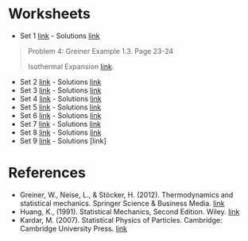 # Worksheets

- Set 1 [link](https://jmsevillam.github.io/stat_mech_sose23/files/worksheet_1.pdf "#download") - Solutions [link](https://jmsevillam.github.io/stat_mech_sose23/files/worksheet_1_sol.pdf "#download") 

> Problem 4: Greiner Example 1.3. Page 23-24
> 
> Isothermal Expansion [link](https://jmsevillam.github.io/stat_mech_sose23/files/worksheet_1_sol_4.pdf "#download"). 

- Set 2 [link](https://jmsevillam.github.io/stat_mech_sose23/files/worksheet_2.pdf "#download") - Solutions [link](https://jmsevillam.github.io/stat_mech_sose23/files/worksheet_2_sol.pdf "#download")
- Set 3 [link](https://jmsevillam.github.io/stat_mech_sose23/files/worksheet_3.pdf "#download") - Solutions [link](https://jmsevillam.github.io/stat_mech_sose23/files/worksheet_3_sol.pdf "#download")
- Set 4 [link](https://jmsevillam.github.io/stat_mech_sose23/files/worksheet_4.pdf "#download") - Solutions [link](https://jmsevillam.github.io/stat_mech_sose23/files/worksheet_4_sol.pdf "#download")
- Set 5 [link](https://jmsevillam.github.io/stat_mech_sose23/files/worksheet_5.pdf "#download") - Solutions [link](https://jmsevillam.github.io/stat_mech_sose23/files/DOC-20230529-WA0000..pdf "#download")
- Set 6 [link](https://jmsevillam.github.io/stat_mech_sose23/files/worksheet_6.pdf "#download") - Solutions [link](https://jmsevillam.github.io/stat_mech_sose23/files/worksheet_6_sol.pdf "#download")
- Set 7 [link](https://jmsevillam.github.io/stat_mech_sose23/files/worksheet_7.pdf "#download") - Solutions [link](https://jmsevillam.github.io/stat_mech_sose23/files/worksheet_7_sol.pdf "#download")
- Set 8 [link](https://jmsevillam.github.io/stat_mech_sose23/files/worksheet_8.pdf "#download") - Solutions [link](https://jmsevillam.github.io/stat_mech_sose23/files/worksheet_8_sol.pdf "#download")
- Set 9 [link](https://jmsevillam.github.io/stat_mech_sose23/files/worksheet_9.pdf "#download") - Solutions [link]


# References 

- Greiner, W., Neise, L., & Stöcker, H. (2012). Thermodynamics and statistical mechanics. Springer Science & Business Media. [link](https://link.springer.com/book/10.1007/978-1-4612-0827-3)
- Huang, K., (1991). Statistical Mechanics, Second Edition. Wiley. [link](https://www.wiley.com/en-us/Statistical+Mechanics%2C+2nd+Edition-p-9780471815181)
- Kardar, M. (2007). Statistical Physics of Particles. Cambridge: Cambridge University Press. [link](https://doi.org/10.1017/CBO9780511815898)
